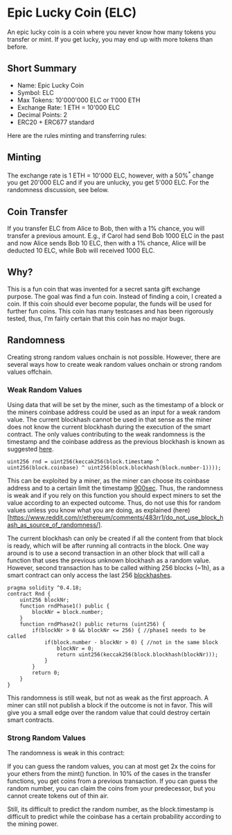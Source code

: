 # Epic Lucky Coin (ELC)
An epic lucky coin is a coin where you never know how many tokens you transfer or mint. If 
you get lucky, you may end up with more tokens than before.

## Short Summary
 * Name: Epic Lucky Coin
 * Symbol: ELC
 * Max Tokens: 10'000'000 ELC or 1'000 ETH
 * Exchange Rate: 1 ETH = 10'000 ELC
 * Decimal Points: 2
 * ERC20 + ERC677 standard
 
Here are the rules minting and transferring rules:

## Minting
The exchange rate is 1 ETH = 10'000 ELC, however, with a 50%<sup>*</sup> change you get 20'000 ELC and if 
you are unlucky, you get 5'000 ELC. For the randomness discussion, see below.

## Coin Transfer
If you transfer ELC from Alice to Bob, then with a 1% chance, you will transfer a previous
amount. E.g., if Carol had send Bob 1000 ELC in the past and now Alice sends Bob 10 ELC, then
with a 1% chance, Alice will be deducted 10 ELC, while Bob will received 1000 ELC.  
 
## Why?
This is a fun coin that was invented for a secret santa gift exchange purpose. The goal 
was find a fun coin. Instead of finding a coin, I created a coin. If this coin should ever
become popular, the funds will be used for further fun coins. This coin has many testcases 
and has been rigorously tested, thus, I'm fairly certain that this coin has no major bugs.

## Randomness

Creating strong random values onchain is not possible. However, there are several ways how 
to create weak random values onchain or strong random values offchain.
 
### Weak Random Values
Using data that will be set by the miner, such as the timestamp of a block or the miners
coinbase address could be used as an input for a weak random value. The current blockhash 
cannot be used in that sense as the miner does not know the current blockhash during the 
execution of the smart contract. The only values contributing to the weak randomness is 
the timestamp and the coinbase address as the previous blockhash is known as suggested 
[here](https://ethereum.stackexchange.com/questions/30849/blockhash-used-for-random-number-generation).

```uint256 rnd = uint256(keccak256(block.timestamp ^ uint256(block.coinbase) ^ uint256(block.blockhash(block.number-1))));```

This can be exploited by a miner, as the miner can choose its coinbase address and to a certain
limit the timestamp [900sec](https://github.com/ethereum/wiki/blob/master/Block-Protocol-2.0.md). Thus, 
the randomness is weak and if you rely on this function you should expect miners to set the
value according to an expected outcome. Thus, do not use this for random values unless you 
know what you are doing, as explained (here)[https://www.reddit.com/r/ethereum/comments/483rr1/do_not_use_block_hash_as_source_of_randomness/].

The current blockhash can only be created if all the content from that block
is ready, which will be after running all contracts in the block. One way around is to 
use a second transaction in an other block that will call a function that uses 
the previous unknown blockhash as a random value. However, second transaction has 
to be called withing 256 blocks (~1h), as a smart contract can only access the last 256 
[blockhashes](http://solidity.readthedocs.io/en/develop/units-and-global-variables.html?highlight=global#block-and-transaction-properties).
       
```
pragma solidity ^0.4.18;
contract Rnd {
    uint256 blockNr;
    function rndPhase1() public {
        blockNr = block.number;
    }
    function rndPhase2() public returns (uint256) {
        if(blockNr > 0 && blockNr <= 256) { //phase1 needs to be called
            if(block.number - blockNr > 0) { //not in the same block
                blockNr = 0;
                return uint256(keccak256(block.blockhash(blockNr)));
            }
        }
        return 0;
    }
}
```

This randomness is still weak, but not as weak as the first approach. A miner can still not 
publish a block if the outcome is not in favor. This will give you a small edge over the 
random value that could destroy certain smart contracts.


### Strong Random Values

The randomness is weak in this contract:


If you can guess the random values, you can at most get 2x the coins for your ethers from the
mint() function. In 10% of the cases in the transfer functions, you get coins from a previous 
transaction. If you can guess the random number, you can claim the coins from your 
predecessor, but you cannot create tokens out of thin air. 

Still, its difficult to predict the random number, as the block.timestamp is difficult to predict while 
the coinbase has a certain probability according to the mining power.